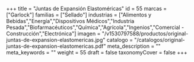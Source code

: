 +++
title = "Juntas de Expansión Elastoméricas"
id = 55
marcas = ["Garlock"]
familias = ["Sellado"]
industrias = ["Alimentos y Bebidas","Energía","Dispositivos Médicos","Industria Pesada","Biofarmacéuticos","Química","Agrícola","Ingenios","Comercial - Construcción","Electrónica"]
imagen = "/v1530797588/productos/original-juntas-de-expansion-elastomericas.jpg"
catalogo = "/catalogos/original-juntas-de-expansion-elastomericas.pdf"
meta_description = ""
meta_keywords = ""
weight = 55
draft = false
taxonomyCover = false
+++
